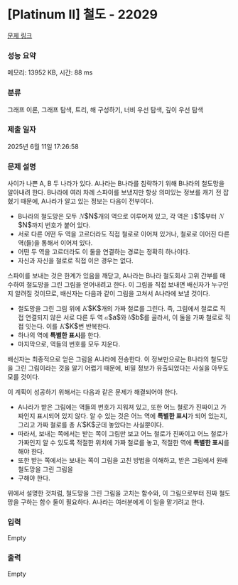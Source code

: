 # [Platinum II] 철도 - 22029 

[문제 링크](https://www.acmicpc.net/problem/22029) 

### 성능 요약

메모리: 13952 KB, 시간: 88 ms

### 분류

그래프 이론, 그래프 탐색, 트리, 해 구성하기, 너비 우선 탐색, 깊이 우선 탐색

### 제출 일자

2025년 6월 11일 17:26:58

### 문제 설명

<p>사이가 나쁜 A, B 두 나라가 있다. A나라는 B나라를 침략하기 위해 B나라의 철도망을 알아내려 한다. B나라에 여러 차례 스파이를 보냈지만 항상 의미있는 정보를 캐기 전 잡혔기 때문에, A나라가 알고 있는 정보는 다음이 전부이다. </p>

<ul>
	<li>B나라의 철도망은 모두 <mjx-container class="MathJax" jax="CHTML" style="font-size: 109%; position: relative;"><mjx-math class="MJX-TEX" aria-hidden="true"><mjx-mi class="mjx-i"><mjx-c class="mjx-c1D441 TEX-I"></mjx-c></mjx-mi></mjx-math><mjx-assistive-mml unselectable="on" display="inline"><math xmlns="http://www.w3.org/1998/Math/MathML"><mi>N</mi></math></mjx-assistive-mml><span aria-hidden="true" class="no-mathjax mjx-copytext">$N$</span></mjx-container>개의 역으로 이루어져 있고, 각 역은 <mjx-container class="MathJax" jax="CHTML" style="font-size: 109%; position: relative;"><mjx-math class="MJX-TEX" aria-hidden="true"><mjx-mn class="mjx-n"><mjx-c class="mjx-c31"></mjx-c></mjx-mn></mjx-math><mjx-assistive-mml unselectable="on" display="inline"><math xmlns="http://www.w3.org/1998/Math/MathML"><mn>1</mn></math></mjx-assistive-mml><span aria-hidden="true" class="no-mathjax mjx-copytext">$1$</span></mjx-container>부터 <mjx-container class="MathJax" jax="CHTML" style="font-size: 109%; position: relative;"><mjx-math class="MJX-TEX" aria-hidden="true"><mjx-mi class="mjx-i"><mjx-c class="mjx-c1D441 TEX-I"></mjx-c></mjx-mi></mjx-math><mjx-assistive-mml unselectable="on" display="inline"><math xmlns="http://www.w3.org/1998/Math/MathML"><mi>N</mi></math></mjx-assistive-mml><span aria-hidden="true" class="no-mathjax mjx-copytext">$N$</span></mjx-container>까지 번호가 붙어 있다.</li>
	<li>서로 다른 어떤 두 역을 고르더라도 직접 철로로 이어져 있거나, 철로로 이어진 다른 역(들)을 통해서 이어져 있다. </li>
	<li>어떤 두 역을 고르더라도 이 둘을 연결하는 경로는 정확히 하나이다.</li>
	<li>자신과 자신을 철로로 직접 이은 경우는 없다. </li>
</ul>

<p>스파이를 보내는 것은 한계가 있음을 깨닫고, A나라는 B나라 철도회사 고위 간부를 매수하여 철도망을 그린 그림을 얻어내려고 한다. 이 그림을 직접 보내면 배신자가 누구인지 알려질 것이므로, 배신자는 다음과 같이 그림을 고쳐서 A나라에 보낼 것이다.</p>

<ul>
	<li>철도망을 그린 그림 위에 <mjx-container class="MathJax" jax="CHTML" style="font-size: 109%; position: relative;"><mjx-math class="MJX-TEX" aria-hidden="true"><mjx-mi class="mjx-i"><mjx-c class="mjx-c1D43E TEX-I"></mjx-c></mjx-mi></mjx-math><mjx-assistive-mml unselectable="on" display="inline"><math xmlns="http://www.w3.org/1998/Math/MathML"><mi>K</mi></math></mjx-assistive-mml><span aria-hidden="true" class="no-mathjax mjx-copytext">$K$</span></mjx-container>개의 가짜 철로를 그린다. 즉, 그림에서 철로로 직접 연결되지 않은 서로 다른 두 역 <mjx-container class="MathJax" jax="CHTML" style="font-size: 109%; position: relative;"><mjx-math class="MJX-TEX" aria-hidden="true"><mjx-mi class="mjx-i"><mjx-c class="mjx-c1D44E TEX-I"></mjx-c></mjx-mi></mjx-math><mjx-assistive-mml unselectable="on" display="inline"><math xmlns="http://www.w3.org/1998/Math/MathML"><mi>a</mi></math></mjx-assistive-mml><span aria-hidden="true" class="no-mathjax mjx-copytext">$a$</span></mjx-container>와 <mjx-container class="MathJax" jax="CHTML" style="font-size: 109%; position: relative;"><mjx-math class="MJX-TEX" aria-hidden="true"><mjx-mi class="mjx-i"><mjx-c class="mjx-c1D44F TEX-I"></mjx-c></mjx-mi></mjx-math><mjx-assistive-mml unselectable="on" display="inline"><math xmlns="http://www.w3.org/1998/Math/MathML"><mi>b</mi></math></mjx-assistive-mml><span aria-hidden="true" class="no-mathjax mjx-copytext">$b$</span></mjx-container>를 골라서, 이 둘을 가짜 철로로 직접 잇는다. 이를 <mjx-container class="MathJax" jax="CHTML" style="font-size: 109%; position: relative;"><mjx-math class="MJX-TEX" aria-hidden="true"><mjx-mi class="mjx-i"><mjx-c class="mjx-c1D43E TEX-I"></mjx-c></mjx-mi></mjx-math><mjx-assistive-mml unselectable="on" display="inline"><math xmlns="http://www.w3.org/1998/Math/MathML"><mi>K</mi></math></mjx-assistive-mml><span aria-hidden="true" class="no-mathjax mjx-copytext">$K$</span></mjx-container>번 반복한다.</li>
	<li>하나의 역에 <strong>특별한 표시</strong>를 한다.</li>
	<li>마지막으로, 역들의 번호를 모두 지운다. </li>
</ul>

<p>배신자는 최종적으로 얻은 그림을 A나라에 전송한다. 이 정보만으로는 B나라의 철도망을 그린 그림이라는 것을 알기 어렵기 때문에, 비밀 정보가 유출되었다는 사실을 아무도 모를 것이다.   </p>

<p>이 계획이 성공하기 위해서는 다음과 같은 문제가 해결되어야 한다. </p>

<ul>
	<li>A나라가 받은 그림에는 역들의 번호가 지워져 있고, 또한 어느 철로가 진짜이고 가짜인지 표시되어 있지 않다. 알 수 있는 것은 어느 역에 <strong>특별한 표시</strong>가 되어 있는지, 그리고 가짜 철로를 총 <mjx-container class="MathJax" jax="CHTML" style="font-size: 109%; position: relative;"><mjx-math class="MJX-TEX" aria-hidden="true"><mjx-mi class="mjx-i"><mjx-c class="mjx-c1D43E TEX-I"></mjx-c></mjx-mi></mjx-math><mjx-assistive-mml unselectable="on" display="inline"><math xmlns="http://www.w3.org/1998/Math/MathML"><mi>K</mi></math></mjx-assistive-mml><span aria-hidden="true" class="no-mathjax mjx-copytext">$K$</span></mjx-container>군데 놓았다는 사실뿐이다.  </li>
	<li>따라서, 보내는 쪽에서는 받는 쪽이 그림만 보고 어느 철로가 진짜이고 어느 철로가 가짜인지 알 수 있도록 적절한 위치에 가짜 철로를 놓고, 적절한 역에 <strong>특별한 표시</strong>를 해야 한다.</li>
	<li>또한 받는 쪽에서는 보내는 쪽이 그림을 고친 방법을 이해하고, 받은 그림에서 원래 철도망을 그린 그림을 </li>
	<li>구해야 한다.</li>
</ul>

<p>위에서 설명한 것처럼, 철도망을 그린 그림을 고치는 함수와, 이 그림으로부터 진짜 철도망을 구하는 함수 둘이 필요하다. A나라는 여러분에게 이 일을 맡기려고 한다.</p>

### 입력 

 Empty

### 출력 

 Empty

